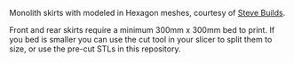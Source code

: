 Monolith skirts with modeled in Hexagon meshes, courtesy of [Steve Builds](https://github.com/stvptrsn/Printer_Stuff/tree/main/BoxTurtle/Skirts).

Front and rear skirts require a minimum 300mm x 300mm bed to print. If you bed is smaller you can use the cut tool in your slicer to split them to size, or use the pre-cut STLs in this repository.
